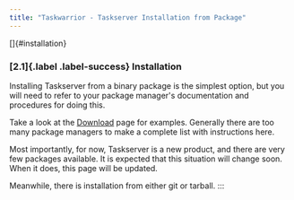 ```yaml
---
title: "Taskwarrior - Taskserver Installation from Package"
---
```


[]{#installation}

### [2.1]{.label .label-success} Installation

Installing Taskserver from a binary package is the simplest option, but you will
need to refer to your package manager\'s documentation and procedures for doing
this.

Take a look at the [Download](/download/#dist) page for examples. Generally
there are too many package managers to make a complete list with instructions
here.

Most importantly, for now, Taskserver is a new product, and there are very few
packages available. It is expected that this situation will change soon. When it
does, this page will be updated.

Meanwhile, there is installation from either git or tarball.
:::
